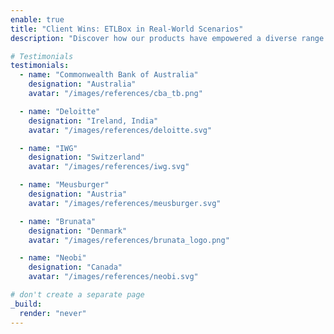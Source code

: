 ```yaml
---
enable: true
title: "Client Wins: ETLBox in Real-World Scenarios"
description: "Discover how our products have empowered a diverse range of businesses. From startups to established enterprises, our clients are our best testimony, reflecting our commitment to excellence in data integration and engineering with ETLBox."

# Testimonials
testimonials:
  - name: "Commonwealth Bank of Australia"
    designation: "Australia"
    avatar: "/images/references/cba_tb.png"    

  - name: "Deloitte"
    designation: "Ireland, India"
    avatar: "/images/references/deloitte.svg"

  - name: "IWG"
    designation: "Switzerland"
    avatar: "/images/references/iwg.svg"    

  - name: "Meusburger"
    designation: "Austria"
    avatar: "/images/references/meusburger.svg"    

  - name: "Brunata"
    designation: "Denmark"
    avatar: "/images/references/brunata_logo.png"    

  - name: "Neobi"
    designation: "Canada"
    avatar: "/images/references/neobi.svg"       

# don't create a separate page
_build:
  render: "never"
---
```

